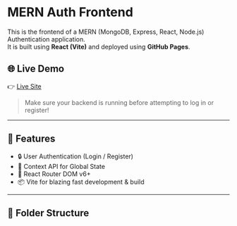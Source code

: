 # MERN Auth Frontend

This is the frontend of a MERN (MongoDB, Express, React, Node.js) Authentication application.  
It is built using **React (Vite)** and deployed using **GitHub Pages**.

## 🌐 Live Demo

👉 [Live Site](https://krishnagund.github.io/mern-auth)

> Make sure your backend is running before attempting to log in or register!

---

## 🚀 Features

- 🔒 User Authentication (Login / Register)
- 🧠 Context API for Global State
- 🔁 React Router DOM v6+
- 📦 Vite for blazing fast development & build

---

## 📁 Folder Structure

